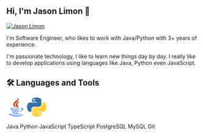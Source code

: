 ## Hi, I'm Jason Limon 👋

[![Jason Limon](https://img.shields.io/badge/LinkedIn-0077B5?style=for-the-badge&logo=linkedin&logoColor=white)](https://mx.linkedin.com/in/jason-limon-bab886170)

I'm  Software Engineer, who likes to work with Java/Python with 3+ years of experience.

I'm passionate technology, I like to learn new things day by day. I really like to develop applications using languages like Java, Python even JavaScript.


🛠️  Languages and Tools
---
<img src="https://github.com/JasonLimonUS/JasonLimonUS/blob/main/svg/java-svgrepo-com.svg" width="50" />
<img src="https://github.com/JasonLimonUS/JasonLimonUS/blob/main/svg/python-svgrepo-com.svg" width="50" />

Java
Python
JavaScript
TypeScript
PostgreSQL
MySQL
Git
